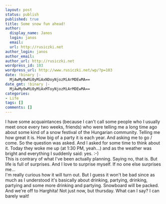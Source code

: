 ```yaml
---
layout: post
status: publish
published: true
title: Some snow fun ahead!
author:
  display_name: Janos
  login: janos
  email: 
  url: http://rusiczki.net
author_login: janos
author_email: 
author_url: http://rusiczki.net
wordpress_id: 103
wordpress_url: http://www.rusiczki.net/wp/?p=103
date: !binary |-
  MjAwMy0wMi0yMiAxNDoyNjozMiArMDEwMA==
date_gmt: !binary |-
  MjAwMy0wMi0yMiAxMToyNjozMiArMDEwMA==
categories:
- Life
tags: []
comments: []
---
```

<p>I have some acquaintances (because I can't call some people who I usually meet once every two weeks, friends) who were telling me a long time ago about some kind of a snow festival of the Hungarian community. Telling me how great it is. How big of a party it is each year. And asking me to go / come. So the question was asked. And I asked for some time to think about it. Today they woke me up (at 1:30 PM, yeah...) and as the weather was bright and everything I suddenly said: yes. :-)<br />
This is contrary of what I've been actually planning. Saying no, that is. But life is full of surprises. And I love to surprise myself. If no one else surprises me...<br />
I'm really curious how it will turn out. But I guess it won't be bad since as much as I understood it's basically about drinking, partying, drinking, partying and some more drinking and partying. Snowboard will be packed. And we're off to Harghita! Not just now, but thursday. What can I say? I can barely wait!</p>

